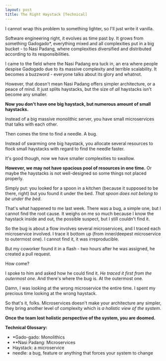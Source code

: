 ```yaml
---
layout: post
title: The Right Haystack [Technical]
---
```



I cannot wrap this problem to something lighter, so I'll just write it vanilla.

Software engineering right, it evolves as time past by. It grows from something Gadogado*, everything mixed and all complexities put in a big bucket - to Nasi Padang, where complexities diversified and distributed according to its responsibilities.

I came to the field where the Nasi Padang era tuck in, an era where people despise Gadogado due to its massive complexity and terrible scalability. It becomes a buzzword - everyone talks about its glory and whatnot.

However, that doesn't mean Nasi Padang offers simpler architecture, or a peace of mind. It just splits haystacks, but the size of _all_ haystacks isn't become any smaller.

**Now you don't have one big haystack, but numerous amount of small haystacks.**

Instead of a big massive monolithic server, you have small microservices that talks with each other.

Then comes the time to find a needle. A bug.

Instead of swarming one big haystack, you allocate several resources to flock small haystacks with regard to find the needle faster.

It's good though, now we have smaller complexities to swallow.

**However, we may not have spacious pool of resources in one time.** Or maybe the haystacks is not well-designed so some things not placed properly.

Simply put: you looked for a spoon in a kitchen (because it supposed to be there, right) but you found it under the bed. *That spoon does not belong to be under the bed*.

That's what happened to me last week. There was a bug, a simple one, but I cannot find the root cause. It weighs on me so much because I know the haystack inside and out, the possible suspect, but I still couldn't find it.

So the bug is about a flow involves several microservices, and I traced each microservice involved. I trace it bottom up (from inner/deepest microservice to outermost one). I cannot find it, it was irreproducible.

But my coworker found it in a flash - two hours after he was assigned, he created a pull request.

How come?

I spoke to him and asked how he could find it. *He traced it first from the outermost one*. And there's where the bug is. At the outermost one.

Damn, I was looking at the wrong microservice the entire time. I spent my precious time looking at the wrong haystack.

So that's it, folks. Microservices doesn't make your architecture any simpler, they bring another level of complexity which is *a holistic view of the system*.

**Once the team lost holistic perspective of the system, you are doomed.**



**Technical Glossary:**

- *Gado-gado: Monolithics
- **Nasi Padang: Microservices
- Haystack: a microservice
- needle: a bug, feature or anything that forces your system to change

